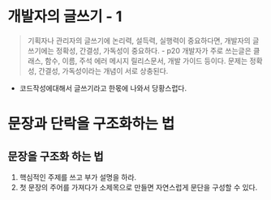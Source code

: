 # 개발자의 글쓰기 - 1

> 기획자나 관리자의 글쓰기에 논리력, 설득력, 실행력이 중요하다면, 개발자의 글쓰기에는 정확성, 간결성, 가독성이 중요하다. - p20
> 	개발자가 주로 쓰는글은 클래스, 함수, 이름, 주석 에러 메시지 릴리스문서, 개발 가이드 등이다.
> 	문제는 정확성, 간결성, 가독성이라는 개념이 서로 상충된다.

- 코드작성에대해서 글쓰기라고 한몫에 나와서 당황스럽다.

# 문장과 단락을 구조화하는 법

## 문장을 구조화 하는 법
1. 핵심적인 주제를 쓰고 부가 설명을 하라.
2. 첫 문장의 주어를 가져다가 소제목으로 만들면 자연스럽게 문단을 구성할 수 있다.

